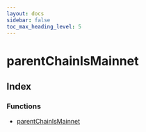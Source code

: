 ```yaml
---
layout: docs
sidebar: false
toc_max_heading_level: 5
---
```


# parentChainIsMainnet

## Index

### Functions

- [parentChainIsMainnet](functions/parentChainIsMainnet.md)
